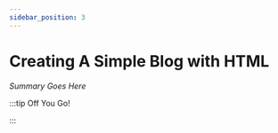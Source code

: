 ```yaml
---
sidebar_position: 3
---
```


# Creating A Simple Blog with HTML

_Summary Goes Here_

:::tip Off You Go!

<QuestButton text="Happy Questing" link='' />

:::

